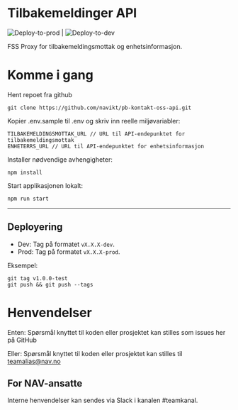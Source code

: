 # Tilbakemeldinger API

![Deploy-to-prod](https://github.com/navikt/pb-kontakt-oss-api/workflows/Deploy-to-prod/badge.svg) | ![Deploy-to-dev](https://github.com/navikt/pb-kontakt-oss-api/workflows/Deploy-to-dev/badge.svg)

FSS Proxy for tilbakemeldingsmottak og enhetsinformasjon.

# Komme i gang

Hent repoet fra github

```
git clone https://github.com/navikt/pb-kontakt-oss-api.git
```

Kopier .env.sample til .env og skriv inn reelle miljøvariabler:

```
TILBAKEMELDINGSMOTTAK_URL // URL til API-endepunktet for tilbakemeldingsmottak
ENHETERRS_URL // URL til API-endepunktet for enhetsinformasjon
```

Installer nødvendige avhengigheter:

```
npm install
```

Start applikasjonen lokalt:

```
npm run start
```

---

## Deployering

- Dev: Tag på formatet `vX.X.X-dev`.
- Prod: Tag på formatet `vX.X.X-prod`.

Eksempel:

```
git tag v1.0.0-test
git push && git push --tags
```

# Henvendelser

Enten:
Spørsmål knyttet til koden eller prosjektet kan stilles som issues her på GitHub

Eller:
Spørsmål knyttet til koden eller prosjektet kan stilles til teamalias@nav.no

## For NAV-ansatte

Interne henvendelser kan sendes via Slack i kanalen #teamkanal.
